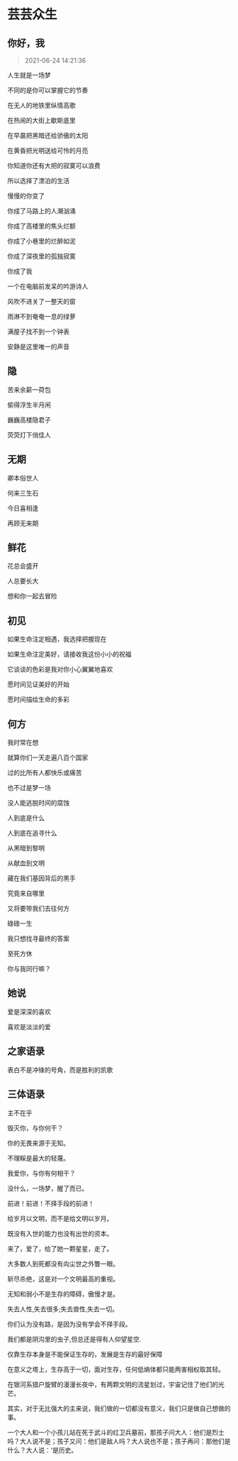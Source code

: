 # 芸芸众生

## 你好，我

> 2021-06-24 14:21:36

人生就是一场梦

不同的是你可以掌握它的节奏

在无人的地铁里纵情高歌

在热闹的大街上歇斯底里

在早晨把黑暗还给骄傲的太阳

在黄昏把光明送给可怜的月亮

你知道你还有大把的寂寞可以浪费

所以选择了漂泊的生活

慢慢的你变了

你成了马路上的人潮汹涌

你成了高楼里的焦头烂额

你成了小巷里的烂醉如泥

你成了深夜里的孤独寂寞

你成了我

一个在电脑前发呆的吟游诗人

风吹不进关了一整天的窗

雨淋不到奄奄一息的绿萝

满屋子找不到一个钟表

安静是这里唯一的声音

## 隐

苦来余薪一荷包

偷得浮生半月闲

巍巍高楼隐君子

荧荧灯下俏佳人

## 无期

卿本俗世人

何来三生石

今日喜相逢

再顾无来期

## 鲜花

花总会盛开

人总要长大

想和你一起去冒险

## 初见

如果生命注定相遇，我选择把握现在

如果生命注定美好，请接收我这份小小的祝福

它谈谈的色彩是我对你小心翼翼地喜欢

愿时间见证美好的开始

愿时间描绘生命的多彩

## 何方

我时常在想

就算你们一天走遍八百个国家

过的比所有人都快乐或痛苦

也不过是梦一场

没人能逃脱时间的腐蚀

人到底是什么

人到底在追寻什么

从黑暗到黎明

从献血到文明

藏在我们基因背后的黑手

究竟来自哪里

又将要带我们去往何方

碌碌一生

我只想找寻最终的答案

至死方休

你与我同行嘛？

## 她说

爱是深深的喜欢

喜欢是淡淡的爱

## 之家语录

表白不是冲锋的号角，而是胜利的凯歌

## 三体语录

主不在乎

毁灭你，与你何干？

你的无畏来源于无知。

不理睬是最大的轻蔑。

我爱你，与你有何相干？

没什么，一场梦，醒了而已。

前进！前进！不择手段的前进！

给岁月以文明，而不是给文明以岁月。

既没有入世的能力也没有出世的资本。

来了，爱了，给了她一颗星星，走了。

大多数人到死都没有向尘世之外瞥一眼。

斩尽杀绝，这是对一个文明最高的重视。

无知和弱小不是生存的障碍，傲慢才是。

失去人性,失去很多;失去兽性,失去一切。

你们认为没有路，是因为没有学会不择手段。

我们都是阴沟里的虫子,但总还是得有人仰望星空.

仅靠生存本身是不能保证生存的，发展是生存的最好保障

在意义之塔上，生存高于一切，面对生存，任何低熵体都只能两害相权取其轻。

在银河系猎户旋臂的漫漫长夜中，有两颗文明的流星划过，宇宙记住了他们的光芒。

其实，对于无比强大的主来说，我们做的一切都没有意义，我们只是做自己想做的事。

一个大人和一个小孩儿站在死于武斗的红卫兵墓前，那孩子问大人：他们是烈士吗？大人说不是；孩子又问：他们是敌人吗？大人说也不是；孩子再问：那他们是什么？大人说：‘是历史。
